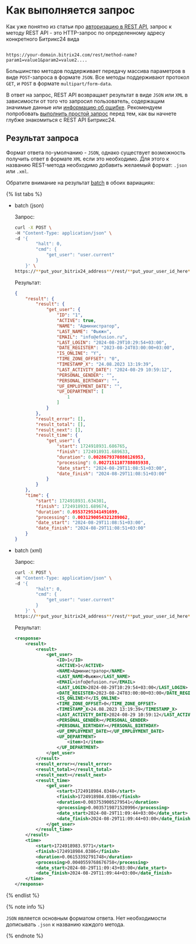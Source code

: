 # Как выполняется запрос

Как уже понятно из статьи про [авторизацию в REST API](./authorization.md), запрос к методу REST API - это HTTP-запрос по определенному адресу конкретного Битрикс24 вида

```http

https://your-domain.bitrix24.com/rest/method-name?param1=value1&param2=value2....

```

Большинство методов поддерживает передачу массива параметров в виде `POST`-запроса в формате `JSON`. Все методы поддерживают протокол `GET`, и `POST` в формате `multipart/form-data`.

В ответ на запрос, REST API возвращает результат в виде `JSON` или `XML` в зависимости от того что запросил пользователь, содержащим значимые данные или [информацию об ошибке](../../error-codes.md). Рекомендуем попробовать [выполнить простой запрос](../../first-rest-api-call.md) перед тем, как вы начнете глубже знакомиться с REST API Битрикс24.

## Результат запроса

Формат ответа по-умолчанию - `JSON`, однако существует возможность получить ответ в формате `XML` если это необходимо.
Для этого к названию REST-метода необходимо добавить желаемый формат: `.json` или `.xml`. 

Обратите внимание на результат [batch](./batch.md) в обоих вариациях:

{% list tabs %}

- batch (json)

    Запрос:

    ```bash
    curl -X POST \
    -H "Content-Type: application/json" \
    -d '{
            "halt": 0,
            "cmd": {
                "get_user": "user.current"
            }
        }' \
    https://**put_your_bitrix24_address**/rest/**put_your_user_id_here**/**put_your_webbhook_here**/batch
    ```
    
    Результат:

    ```json
    {
        "result": {
            "result": {
                "get_user": {
                    "ID": "1",
                    "ACTIVE": true,
                    "NAME": "Администратор",
                    "LAST_NAME": "Фьюжн",
                    "EMAIL": "info@efusion.ru",
                    "LAST_LOGIN": "2024-08-29T10:29:54+03:00",
                    "DATE_REGISTER": "2023-08-24T03:00:00+03:00",
                    "IS_ONLINE": "Y",
                    "TIME_ZONE_OFFSET": "0",
                    "TIMESTAMP_X": "24.08.2023 13:19:39",
                    "LAST_ACTIVITY_DATE": "2024-08-29 10:59:12",
                    "PERSONAL_GENDER": "",
                    "PERSONAL_BIRTHDAY": "",
                    "UF_EMPLOYMENT_DATE": "",
                    "UF_DEPARTMENT": [
                        1
                    ]
                }
            },
            "result_error": [],
            "result_total": [],
            "result_next": [],
            "result_time": {
                "get_user": {
                    "start": 1724918931.686765,
                    "finish": 1724918931.689633,
                    "duration": 0.0028679370880126953,
                    "processing": 0.0027151107788085938,
                    "date_start": "2024-08-29T11:08:51+03:00",
                    "date_finish": "2024-08-29T11:08:51+03:00"
                }
            }
        },
        "time": {
            "start": 1724918931.634301,
            "finish": 1724918931.689674,
            "duration": 0.05537295341491699,
            "processing": 0.0031290054321289062,
            "date_start": "2024-08-29T11:08:51+03:00",
            "date_finish": "2024-08-29T11:08:51+03:00"
        }
    }
    ```
- batch (xml)

    Запрос: 

    ```bash
    curl -X POST \
    -H "Content-Type: application/json" \
    -d '{
            "halt": 0,
            "cmd": {
                "get_user": "user.current"
            }
        }' \
    https://**put_your_bitrix24_address**/rest/**put_your_user_id_here**/**put_your_webbhook_here**/batch.xml
    ```

    Результат:
    ```xml
    <response>
        <result>
            <result>
                <get_user>
                    <ID>1</ID>
                    <ACTIVE>1</ACTIVE>
                    <NAME>Администратор</NAME>
                    <LAST_NAME>Фьюжн</LAST_NAME>
                    <EMAIL>info@efusion.ru</EMAIL>
                    <LAST_LOGIN>2024-08-29T10:29:54+03:00</LAST_LOGIN>
                    <DATE_REGISTER>2023-08-24T03:00:00+03:00</DATE_REGISTER>
                    <IS_ONLINE>Y</IS_ONLINE>
                    <TIME_ZONE_OFFSET>0</TIME_ZONE_OFFSET>
                    <TIMESTAMP_X>24.08.2023 13:19:39</TIMESTAMP_X>
                    <LAST_ACTIVITY_DATE>2024-08-29 10:59:12</LAST_ACTIVITY_DATE>
                    <PERSONAL_GENDER></PERSONAL_GENDER>
                    <PERSONAL_BIRTHDAY></PERSONAL_BIRTHDAY>
                    <UF_EMPLOYMENT_DATE></UF_EMPLOYMENT_DATE>
                    <UF_DEPARTMENT>
                        <item>1</item>
                    </UF_DEPARTMENT>
                </get_user>
            </result>
            <result_error></result_error>
            <result_total></result_total>
            <result_next></result_next>
            <result_time>
                <get_user>
                    <start>1724918984.0348</start>
                    <finish>1724918984.0386</finish>
                    <duration>0.0037539005279541</duration>
                    <processing>0.0035719871520996</processing>
                    <date_start>2024-08-29T11:09:44+03:00</date_start>
                    <date_finish>2024-08-29T11:09:44+03:00</date_finish>
                </get_user>
            </result_time>
        </result>
        <time>
            <start>1724918983.9771</start>
            <finish>1724918984.0386</finish>
            <duration>0.06153392791748</duration>
            <processing>0.0040559768676758</processing>
            <date_start>2024-08-29T11:09:43+03:00</date_start>
            <date_finish>2024-08-29T11:09:44+03:00</date_finish>
        </time>
    </response>
    ```
{% endlist %}


{% note info %}

`JSON` является основным форматом ответа. Нет необходимости дописывать `.json` к названию каждого метода.

{% endnote %}